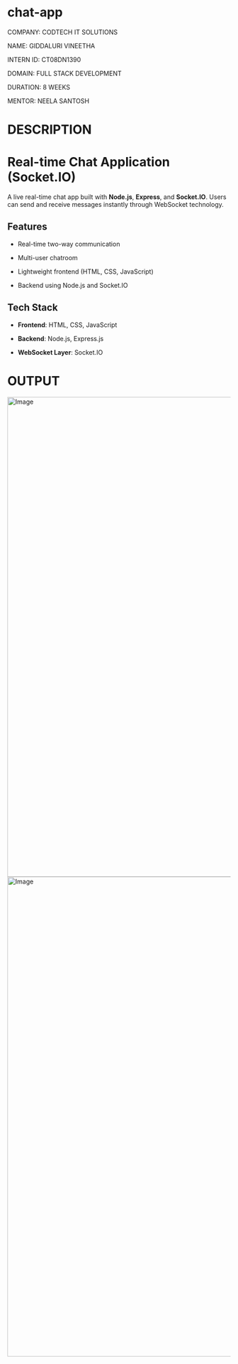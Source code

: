 # chat-app

COMPANY: CODTECH IT SOLUTIONS

NAME: GIDDALURI VINEETHA

INTERN ID: CT08DN1390

DOMAIN: FULL STACK DEVELOPMENT

DURATION: 8 WEEKS

MENTOR: NEELA SANTOSH

# DESCRIPTION

#  Real-time Chat Application (Socket.IO)

A live real-time chat app built with **Node.js**, **Express**, and **Socket.IO**. Users can send and receive messages instantly through WebSocket technology.


## Features

- Real-time two-way communication
  
- Multi-user chatroom
  
- Lightweight frontend (HTML, CSS, JavaScript)
  
- Backend using Node.js and Socket.IO


##  Tech Stack

- **Frontend**: HTML, CSS, JavaScript
   
- **Backend**: Node.js, Express.js
  
- **WebSocket Layer**: Socket.IO  

# OUTPUT

<img width="1920" height="1080" alt="Image" src="https://github.com/user-attachments/assets/59eee351-fbf2-4bc2-af92-b72306de42fc" />

<img width="1920" height="1080" alt="Image" src="https://github.com/user-attachments/assets/79143c06-2c3b-4f8f-b401-3e3581984de7" />

